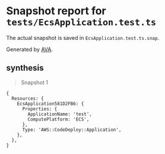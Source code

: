 # Snapshot report for `tests/EcsApplication.test.ts`

The actual snapshot is saved in `EcsApplication.test.ts.snap`.

Generated by [AVA](https://ava.li).

## synthesis

> Snapshot 1

    {
      Resources: {
        EcsApplication581D2FB6: {
          Properties: {
            ApplicationName: 'test',
            ComputePlatform: 'ECS',
          },
          Type: 'AWS::CodeDeploy::Application',
        },
      },
    }
